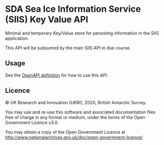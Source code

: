 # SDA Sea Ice Information Service (SIIS) Key Value API

Minimal and temporary Key/Value store for persisting information in the SIIS application.

This API will be subsumed by the main SIIS API in due course.

## Usage

See the [OpenAPI definition](./openapi.yml) for how to use this API.

## Licence

© UK Research and Innovation (UKRI), 2020, British Antarctic Survey.

You may use and re-use this software and associated documentation files free of charge in any format or medium, under the terms of the Open Government Licence v3.0.

You may obtain a copy of the Open Government Licence at http://www.nationalarchives.gov.uk/doc/open-government-licence/
